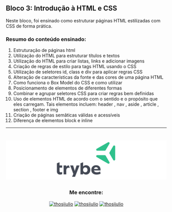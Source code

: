 ## Bloco 3: Introdução à HTML e CSS

Neste bloco, foi ensinado como estruturar páginas HTML estilizadas com CSS de forma prática.

### Resumo do conteúdo ensinado:

1. Estruturação de páginas html
2. Utilização do HTML para estruturar títulos e textos
3. Utilização do HTML para criar listas, links e adicionar imagens
4. Criação de regras de estilo para tags HTML usando o CSS
5. Utilização de seletores id, class e div para aplicar regras CSS
6. Alteração de características da fonte e das cores de uma página HTML
7. Como funciona o Box Model do CSS e como utilizar
8. Posicionamento de elementos de diferentes formas
9. Combinar e agrupar seletores CSS para criar regras bem definidas
10. Uso de elementos HTML de acordo com o sentido e o propósito que eles carregam. Tais elementos incluem: header , nav , aside , article , section , footer e img
11. Criação de páginas semâticas válidas e acessíveis
12. Diferença de elementos block e inline

---

<h1 align="center">
    <img alt="Trybe" src="https://github.com/thosijulio/trybe-projects/blob/main/trybe-logo.png"/>
</h1>
<h3 align=center>Me encontre:</h3>
<p align=center>
<a href="https://www.linkedin.com/in/thosijulio/" target="blank"><img align="center" src="https://cdn.jsdelivr.net/npm/simple-icons@3.0.1/icons/linkedin.svg" alt="thosijulio" height="20" width="20" /></a>
<a href="https://www.github.com/thosijulio/" target="blank"><img align="center" src="https://cdn.jsdelivr.net/npm/simple-icons@3.0.1/icons/github.svg" alt="thosijulio" height="20" width="20" /></a>
<a href="https://www.instagram.com/thosijulio" target="blank"><img align="center" src="https://cdn.jsdelivr.net/npm/simple-icons@3.0.1/icons/instagram.svg" alt="thosijulio" height="20" width="20" /></a>
</p>
